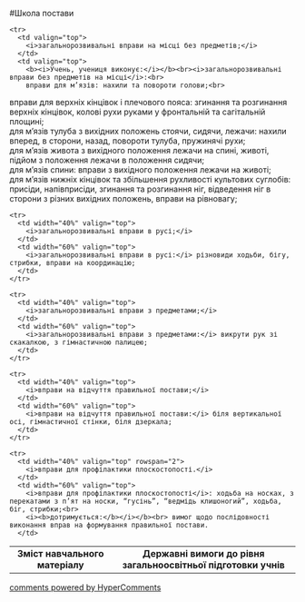 <div id="hypercomments_widget" class="js-hypercomments-widget invisible"></div>

#Школа постави

<table>
  <body>
    <tr>
      <td align="center">
        <b>Зміст навчального матеріалу</b>
      </td>
      <td align="center" valign="top">
        <b>Державні вимоги до рівня загальноосвітньої підготовки учнів</b>
      </td>
    </tr>

    <tr>
      <td valign="top">
        <i>загальнорозвивальні вправи на місці без предметів;</i>
      </td>
      <td valign="top">
        <b><i>Учень, учениця виконує:</i></b><br><i>загальнорозвивальні вправи без предметів на місці</i>:<br> 
        вправи для м’язів: нахили та повороти голови;<br>
вправи для верхніх кінцівок і плечового пояса: згинання та розгинання верхніх кінцівок, колові рухи руками у фронтальній та сагітальній площині;<br>
для м’язів тулуба з вихідних положень стоячи, сидячи, лежачи: нахили вперед, в сторони, назад, повороти тулуба, пружинячі рухи;<br>
для м’язів живота з вихідного положення лежачи на спині, животі, підйом з положення лежачи в положення сидячи;<br>
для м’язів спини: вправи з вихідного положення лежачи на животі;<br>
для м’язів нижніх кінцівок та збільшення рухливості культових суглобів: присіди, напівприсіди, згинання та розгинання ніг, відведення ніг в сторони з різних вихідних положень, вправи на рівновагу;<br>
      </td>
    </tr>

    <tr>
      <td width="40%" valign="top">
        <i>загальнорозвивальні вправи в русі;</i>
      </td>
      <td width="60%" valign="top">
        <i>загальнорозвивальні вправи в русі:</i> різновиди ходьби, бігу, стрибки, вправи на координацію;
      </td>
    </tr>

    <tr>
      <td width="40%" valign="top">
        <i>загальнорозвивальні вправи з предметами;</i>
      </td>
      <td width="60%" valign="top">
        <i>загальнорозвивальні вправи з предметами:</i> викрути рук зі скакалкою, з гімнастичною палицею;
      </td>
    </tr>

    <tr>
      <td width="40%" valign="top">
        <i>вправи на відчуття правильної постави;</i>
      </td>
      <td width="60%" valign="top">
        <i>вправи на відчуття правильної постави:</i> біля вертикальної осі, гімнастичної стінки, біля дзеркала;
      </td>
    </tr>

    <tr>
      <td width="40%" valign="top" rowspan="2">
        <i>вправи для профілактики плоскостопості.</i>
      </td>
      <td width="60%" valign="top">
        <i>вправи для профілактики плоскостопості</i>: ходьба на носках, з перекатами з п’ят на носки, “гусінь”, “ведмідь клишоногий”, ходьба, біг, стрибки;<br>
        <i><b>дотримується:</b></i></b><br> вимог щодо послідовності виконання вправ на формування правильної постави.
      </td>
  </body>
</table>

<div class="js-hypercomments-container">
    <a href="http://hypercomments.com" class="hc-link" title="comments widget">comments powered by HyperComments</a>
</div>